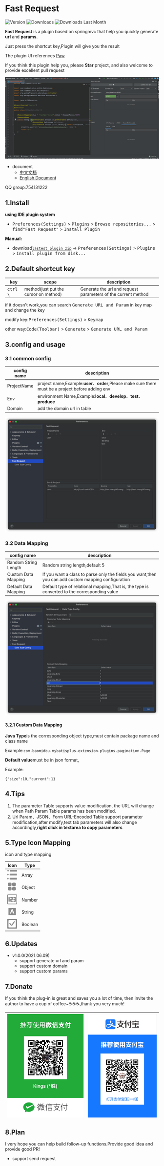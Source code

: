 # Fast Request

![Version](http://phpstorm.espend.de/badge/16988/version)
![Downloads](http://phpstorm.espend.de/badge/16988/downloads)
![Downloads Last Month](http://phpstorm.espend.de/badge/16988/last-month)

**Fast Request** is a plugin based on springmvc that help you quickly generate **url** and **params**.

Just press the shortcut key,Plugin will give you the result

The plugin UI references [Paw](https://paw.cloud/)

If you think this plugin help you, please **Star** project, and also welcome to provide excellent pull request

![example](./screenshot/example.gif)

- document
    * [中文文档](README.zh_CN.md)
    * [English Document](README.md)

QQ group:754131222  
  
## 1.Install
**using IDE plugin system**
- <kbd>Preferences(Settings)</kbd> > <kbd>Plugins</kbd> > <kbd>Browse repositories...</kbd> > <kbd>find"Fast Request"</kbd> > <kbd>Install Plugin</kbd>

**Manual:**
- download[`lastest plugin zip`][latest-release] -> <kbd>Preferences(Settings)</kbd> > <kbd>Plugins</kbd> > <kbd>Install plugin from disk...</kbd>


## 2.Default shortcut key

|key|scope|description|
| --- | --- | --- |
| <kbd> ctrl \ </kbd> | method(just put the cursor on method) | Generate the url and request parameters of the current method |
if it doesn't work,you can search <kbd>Generate URL and Param</kbd> in key map and change the key

modify key:<kbd>Preferences(Settings)</kbd> > <kbd>Keymap</kbd>

other way:<kbd>Code(Toolbar)</kbd> > <kbd>Generate</kbd> > <kbd>Generate URL and Param</kbd>

[latest-release]: https://github.com/kings1990/fast-request/releases/latest

## 3.config and usage
### 3.1 common config
|config name|description|
| --- | --- |
|ProjectName|project name,Example:**user**、**order**,Please make sure there must be a project before adding env|
|Env|environment Name,Example:**local**、**develop**、**test**、**produce**|
|Domain|add the domain url in table|

![](./screenshot/commonConfig.png)

### 3.2 Data Mapping
|config name|description|
| --- | --- |
|Random String Length|Random string length,default 5|
|Custom Data Mapping|If you want a class to parse only the fields you want,then you can add custom mapping configuration|
|Default Data Mapping|Default type of relational mapping,That is, the type is converted to the corresponding value|

![](./screenshot/dataMapping.png)

#### 3.2.1 Custom Data Mapping
**Java Type**is the corresponding object type,must contain package name and class name

Example:`com.baomidou.mybatisplus.extension.plugins.pagination.Page`

**Default value**must be in json format,

Example:
```
{"size":10,"current":1}
```

## 4.Tips
1. The parameter Table supports value modification,  the URL will change when Path Param Table params has been modified.
2. Url Param、JSON、Form URL-Encoded Table support parameter modification,after modify,text tab parameters will also change accordingly,**right click in textarea to copy parameters**
## 5.Type Icon Mapping
icon and type mapping

|Icon|Type|
| --- | --- | 
|![](./screenshot/icon/array.svg)  |Array  |
|![](./screenshot/icon/object.svg) |Object |
|![](./screenshot/icon/number.svg) |Number |
|![](./screenshot/icon/string.svg) |String |
|![](./screenshot/icon/boolean.svg)|Boolean|

## 6.Updates
- v1.0.0(2021.06.09)
  * support generate url and param
  * support custom domain
  * support custom params

## 7.Donate
If you think the plug-in is great and saves you a lot of time, then invite the author to have a cup of coffee~☕☕☕,thank you very much!

| ![微信](./screenshot/pay/wechat.jpg) | ![支付宝](./screenshot/pay/alipay.png) |
| --- | --- |

## 8.Plan
I very hope you can help build follow-up functions.Provide good idea and provide good PR!

* support send request